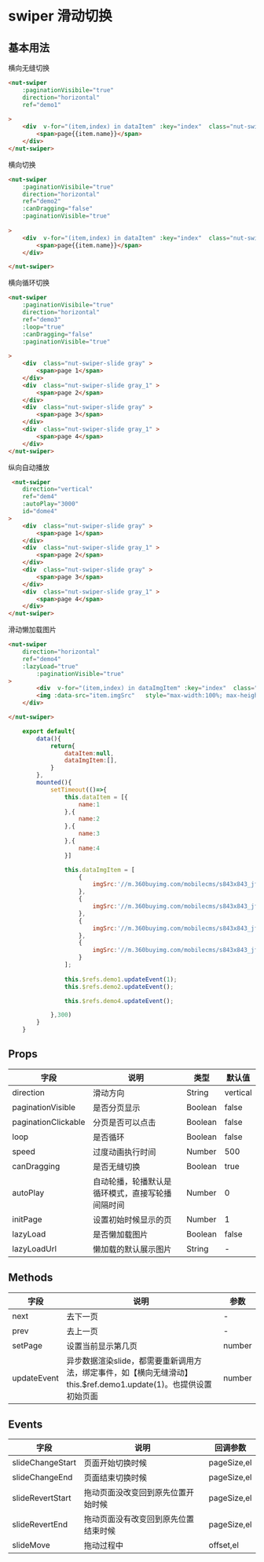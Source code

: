 # swiper 滑动切换

## 基本用法

横向无缝切换

```html
<nut-swiper
    :paginationVisibile="true"
    direction="horizontal"
    ref="demo1"
    
>
    <div  v-for="(item,index) in dataItem" :key="index"  class="nut-swiper-slide">
        <span>page{{item.name}}</span>
    </div>
</nut-swiper>
```

横向切换

```html
<nut-swiper
    :paginationVisibile="true"
    direction="horizontal"
    ref="demo2"
    :canDragging="false"
    :paginationVisible="true"
    
>
    <div  v-for="(item,index) in dataItem" :key="index"  class="nut-swiper-slide">
        <span>page{{item.name}}</span>
    </div>

</nut-swiper>
```

横向循环切换

```html
<nut-swiper
    :paginationVisibile="true"
    direction="horizontal"
    ref="demo3"
    :loop="true"
    :canDragging="false"
    :paginationVisible="true"
    
>
    <div  class="nut-swiper-slide gray" >
        <span>page 1</span>
    </div>
    <div  class="nut-swiper-slide gray_1" >
        <span>page 2</span>
    </div>
    <div  class="nut-swiper-slide gray" >
        <span>page 3</span>
    </div>
    <div  class="nut-swiper-slide gray_1" >
        <span>page 4</span>
    </div>
</nut-swiper>
```

纵向自动播放

```html
 <nut-swiper
    direction="vertical"
    ref="dem4"
    :autoPlay="3000"
    id="dome4"
>
    <div  class="nut-swiper-slide gray" >
        <span>page 1</span>
    </div>
    <div  class="nut-swiper-slide gray_1" >
        <span>page 2</span>
    </div>
    <div  class="nut-swiper-slide gray" >
        <span>page 3</span>
    </div>
    <div  class="nut-swiper-slide gray_1" >
        <span>page 4</span>
    </div>
</nut-swiper>
```

滑动懒加载图片

```html
<nut-swiper
    direction="horizontal"
    ref="demo4"
    :lazyLoad="true"
        :paginationVisible="true"
>
        <div  v-for="(item,index) in dataImgItem" :key="index"  class="nut-swiper-slide ">
        <img :data-src="item.imgSrc"   style="max-width:100%; max-height:100%" class="nut-img-lazyload"/> 
    </div>

</nut-swiper>
```

```javascript
    export default{
        data(){
            return{
                dataItem:null,
                dataImgItem:[],
            }
        },
        mounted(){
            setTimeout(()=>{
                this.dataItem = [{
                    name:1
                },{
                    name:2
                },{
                    name:3
                },{
                    name:4
                }]

                this.dataImgItem = [
                    {
                        imgSrc:'//m.360buyimg.com/mobilecms/s843x843_jfs/t19441/80/1577112624/568821/1ee9b683/5ad064f1Nf41a94b4.jpg'
                    },
                    {
                        imgSrc:'//m.360buyimg.com/mobilecms/s843x843_jfs/t16798/338/1617130854/542623/4c197f4d/5ad064f1Nce5f69e2.jpg'
                    },
                    {
                        imgSrc:'//m.360buyimg.com/mobilecms/s843x843_jfs/t22123/348/720079801/233727/23c4c0a4/5b162d64Nc5883413.jpg'
                    },
                    {
                        imgSrc:'//m.360buyimg.com/mobilecms/s843x843_jfs/t1/27233/9/354/82863/5c090a0eEe2a350d8/aaa6686ce133e364.jpg'
                    }
                ];
                
                this.$refs.demo1.updateEvent(1);
                this.$refs.demo2.updateEvent();

                this.$refs.demo4.updateEvent();

            },300)
        }
    }

```

## Props

| 字段 | 说明 | 类型 | 默认值
|----- | ----- | ----- | ----- 
| direction | 滑动方向 | String | vertical
| paginationVisible | 是否分页显示 | Boolean | false
| paginationClickable | 分页是否可以点击 | Boolean | false
| loop | 是否循环 | Boolean | false
| speed | 过度动画执行时间 | Number | 500
| canDragging | 是否无缝切换 | Boolean | true
| autoPlay | 自动轮播，轮播默认是循环模式，直接写轮播间隔时间 | Number | 0
| initPage | 设置初始时候显示的页 | Number | 1
| lazyLoad | 是否懒加载图片 | Boolean | false
| lazyLoadUrl | 懒加载的默认展示图片 | String | -

## Methods

| 字段 | 说明 | 参数 
|----- | ----- | ----- 
| next | 去下一页 | -
| prev | 去上一页 | -
| setPage |  设置当前显示第几页 | number
| updateEvent | 异步数据渲染slide，都需要重新调用方法，绑定事件，如【横向无缝滑动】this.$ref.demo1.update(1)。也提供设置初始页面 | number

## Events
| 字段 | 说明 | 回调参数 
|----- | ----- | ----- 
| slideChangeStart | 页面开始切换时候 | pageSize,el
| slideChangeEnd | 页面结束切换时候 | pageSize,el
| slideRevertStart | 拖动页面没改变回到原先位置开始时候 | pageSize,el
| slideRevertEnd | 拖动页面没有改变回到原先位置结束时候 | pageSize,el
| slideMove | 拖动过程中 | offset,el


